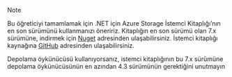 > [!NOTE]
> Bu öğreticiyi tamamlamak için .NET için Azure Storage İstemci Kitaplığı’nın en son sürümünü kullanmanızı öneririz. Kitaplığın en son sürümü olan 7.x sürümüne, indirmek için [Nuget](https://www.nuget.org/packages/WindowsAzure.Storage/) adresinden ulaşabilirsiniz. İstemci kitaplığı kaynağına [GitHub](https://github.com/Azure/azure-storage-net) adresinden ulaşabilirsiniz.
> 
> Depolama öykünücüsü kullanıyorsanız, istemci kitaplığının bu 7.x sürümüne depolama öykünücüsünün en azından 4.3 sürümünün gerektiğini unutmayın 
> 
> 

<!--HONumber=Sep16_HO3-->


